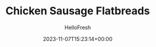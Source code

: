 ---
draft: true # Use this only for setting draft status
hidden: false # Use this to hide unwanted recipes
slug: # <post-title>
title: 'Chicken Sausage Flatbreads'
description: "Put down the phone for delivery: this dinner is all about creating a masterful flatbread on your own terms. You’ll practice topping the base with layers of tomato sauce, cheese, and sausage. And because a little bit of green is always a plus, there are slices of zucchini and some fresh oregano, too. All these ingredients work together to deliver a baked masterpiece that will keep you by the oven door, anticipating the moment of peak meltiness."
image: https://img.hellofresh.com/f_auto,fl_lossy,q_auto,w_1200/hellofresh_s3/image/5dcb1b5f311a5e143e16ff27-76c46475.jpg
date: 2023-11-07T15:23:14+00:00
author: HelloFresh

tags: []
categories: "main course"
cuisines: "Italian"
allergens: ['Wheat', 'Milk']

calories: 710
preptime: ['30 minutes']
cooktime: # 180 = 3 Hours | In minutes
totaltime: PT30M
servings: 2

links:
  - description: "Put down the phone for delivery: this dinner is all about creating a masterful flatbread on your own terms. You’ll practice topping the base with layers of tomato sauce, cheese, and sausage. And because a little bit of green is always a plus, there are slices of zucchini and some fresh oregano, too. All these ingredients work together to deliver a baked masterpiece that will keep you by the oven door, anticipating the moment of peak meltiness."
    website: https://www.hellofresh.com/recipes/chicken-sausage-flatbreads-5dcb1b5f311a5e143e16ff27
    image: https://img.hellofresh.com/f_auto,fl_lossy,q_auto,w_1200/hellofresh_s3/image/5dcb1b5f311a5e143e16ff27-76c46475.jpg
 
weight: # 1 | You can add weight to some posts to override the default sorting (date descending)

comments: false # Keep False

ingredients: ['1 unit Zucchini', '¼ ounce Oregano', '1 tablespoon Italian Seasoning', '9 ounce Italian Chicken Sausage Mix', '2 unit Flatbreads', '13.76 ounce Colavita Crushed Tomatoes', '½ cup Mozzarella Cheese', '1 teaspoon Olive Oil', '2 teaspoon Vegetable Oil', ' Salt', ' Pepper']

instructionTitles: ['Prep', 'Broil Zucchini', 'Cook Sausage and Toast Flatbreads', 'Assemble Flatbreads', 'Bake Flatbreads', 'Finish and Serve']
instructions: ['Adjust rack to top position (top and middle positions for 4 servings) and heat broiler to high or oven to 500 degrees. Wash and dry all produce. Trim and slice zucchini into ½-inch-thick rounds. Pick oregano leaves from stems; discard stems. Roughly chop leaves.', 'Place zucchini on a lightly oiled baking sheet. Season with salt, pepper, and ½ tsp Italian Seasoning (1 tsp for 4 servings; you’ll use more later). Broil or bake on top rack until browned and softened, 5-7 minutes. (TIP: Watch carefully to avoid burning.) Remove sheet from oven; adjust temperature to 450 degrees.', 'Heat a drizzle of olive oil in a large pan over medium-high heat. Add sausage and half the oregano. Cook, breaking up meat into pieces, until sausage is browned and cooked through, 4-6 minutes. Turn off heat. Meanwhile, place flatbreads on a second lightly oiled baking sheet. Toast in oven until lightly browned, 5-7 minutes. (For 4 servings, divide flatbreads between 2 sheets; swap rack positions halfway through baking.)', 'Spread half the crushed tomatoes in a thin layer on toasted flatbreads (use all the crushed tomatoes for 4 servings). Season with salt, pepper, and ½ tsp Italian Seasoning (1 tsp for 4; use the rest as you like). Evenly top with sausage, zucchini, and mozzarella.', 'Bake flatbreads until edges are golden brown and cheese has melted, 4-6 minutes.', 'Sprinkle flatbreads with as much remaining oregano as you like. Slice into pieces and serve.']
---